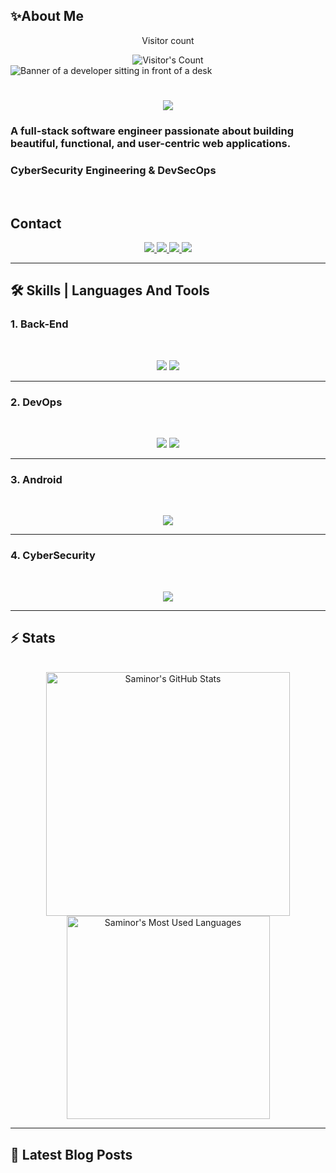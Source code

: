 ## ✨About Me

<!--
**saminor/saminor** is a ✨ _special_ ✨ repository because its `README.md` (this file) appears on your GitHub profile.

Here are some ideas to get you started:

- 🔭 I’m currently working on ...
- 🌱 I’m currently learning ...
- 👯 I’m looking to collaborate on ...
- 🤔 I’m looking for help with ...
- 💬 Ask me about ...
- 📫 How to reach me: ...
- 😄 Pronouns: ...
- ⚡ Fun fact: ...
-->

<div align="center"> 
  <p>Visitor count</p>
  <img src="https://profile-counter.glitch.me/saminor/count.svg" alt="Visitor's Count" />
</div>

<img src="https://github.com/saminor/saminor/blob/main/banner.avif" alt="Banner of a developer sitting in front of a desk">

<h1 align="center">
    <img src="https://readme-typing-svg.herokuapp.com/?font=Inter&size=48&center=true&vCenter=true&width=500&height=70&color=4493F8&duration=4000&lines=Hi+There!+👋;+I'm+Saminor;" />
</h1>

### A full-stack software engineer passionate about building beautiful, functional, and user-centric web applications.
### CyberSecurity Engineering & DevSecOps

<br>


## Contact

<div align="center">
  <a href="saminorksr@gmail.com">
    <img src="https://img.shields.io/badge/Gmail-333333?style=for-the-badge&logo=gmail&logoColor=red" />
  </a>
  <a href="www.linkedin.com/in/farzad-vaziri-500187340" target="_blank">
    <img src="https://img.shields.io/badge/LinkedIn-0077B5?style=for-the-badge&logo=linkedin&logoColor=white" target="_blank" />
  </a>
  <a href="https://medium.com/@saminorksr" target="_blank">
    <img src="https://img.shields.io/badge/Medium-000000?style=for-the-badge&logo=medium&logoColor=white" target="_blank" />
  </a>
  <a href="https://codepen.io/saminor" target="_blank">
    <img src="https://img.shields.io/badge/CodePen-1e1f26?style=for-the-badge&logo=codepen&logoColor=white" target="_blank" />
  </a>
</div>

<hr>



## 🛠️ Skills | Languages And Tools
  ### 1. Back-End
  <br>

<p align="center">
  <img src="https://skillicons.dev/icons?i=nodejs,mongodb,postgres,py,django,rabbitmq,fastapi" />
  <img src="https://skillicons.dev/icons?i=html,css,,js,vue,git,postman,figma" />
</p>

<hr>

  ### 2. DevOps
  <br>

<p align="center">
  <img src="https://skillicons.dev/icons?i=nginx,kubernetes,docker,postgres,grafana" />
  <img src="https://skillicons.dev/icons?i=github,git,gitlab,windows,linux,elasticsearch,prometheus,redis,vmwareworkstation" />

</p>

<hr>
  
  ### 3. Android
  <br>

<p align="center">
  <img src="https://skillicons.dev/icons?i=adnroid" />
</p>

<hr>

  ### 4. CyberSecurity
  <br>

<p align="center">
  <img src="https://skillicons.dev/icons?i=linux,windows,kali,tmux,tor" />
</p>

<hr>


## ⚡️ Stats

<br>
<div align=center>
  <img width=390 src="https://github-readme-stats.vercel.app/api?username=saminor&theme=transparent&count_private=true&show_icons=true&rank_icon=github&locale=en" alt="Saminor's GitHub Stats"/>
  <img width=325 src="https://github-readme-stats.vercel.app/api/top-langs?username=saminor&theme=transparent&layout=donut&hide=css&langs_count=8&border_radius=10&show_icons=true&locale=en" alt="Saminor's Most Used Languages" />
</div>

<hr>


## 📕 Latest Blog Posts
<!-- BLOG-POST-LIST:START -->
<!-- BLOG-POST-LIST:END -->
